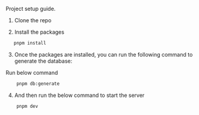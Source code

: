 Project setup guide.

1. Clone the repo

2. Install the packages

 ```bash
    pnpm install
```

3. Once the packages are installed, you can run the following command to generate the database:

Run below command

```bash
    pnpm db:generate
```

4. And then run the below command to start the server

```bash
    pnpm dev
```

